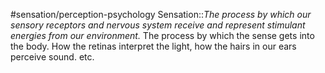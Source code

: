 #sensation/perception-psychology 
Sensation::*The process by which our sensory receptors and nervous system receive and represent stimulant energies from our environment.* The process by which the sense gets into the body. How the retinas interpret the light, how the hairs in our ears perceive sound. etc. 